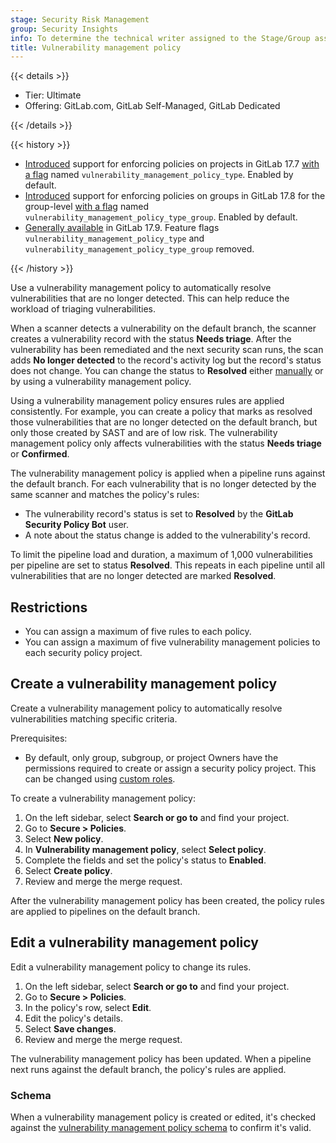 ```yaml
---
stage: Security Risk Management
group: Security Insights
info: To determine the technical writer assigned to the Stage/Group associated with this page, see https://handbook.gitlab.com/handbook/product/ux/technical-writing/#assignments
title: Vulnerability management policy
---
```


{{< details >}}

- Tier: Ultimate
- Offering: GitLab.com, GitLab Self-Managed, GitLab Dedicated

{{< /details >}}

{{< history >}}

- [Introduced](https://gitlab.com/groups/gitlab-org/-/epics/5708) support for enforcing policies on projects in GitLab 17.7 [with a flag](../../../administration/feature_flags/_index.md) named `vulnerability_management_policy_type`. Enabled by default.
- [Introduced](https://gitlab.com/groups/gitlab-org/-/epics/15697) support for enforcing policies on groups in GitLab 17.8 for the group-level [with a flag](../../../administration/feature_flags/_index.md) named `vulnerability_management_policy_type_group`. Enabled by default.
- [Generally available](https://gitlab.com/gitlab-org/gitlab/-/merge_requests/178031) in GitLab 17.9. Feature flags `vulnerability_management_policy_type` and `vulnerability_management_policy_type_group` removed.

{{< /history >}}

Use a vulnerability management policy to automatically resolve vulnerabilities that are no longer
detected. This can help reduce the workload of triaging vulnerabilities.

When a scanner detects a vulnerability on the default branch, the scanner creates a vulnerability
record with the status **Needs triage**. After the vulnerability has been remediated and the next
security scan runs, the scan adds **No longer detected** to the record's activity log but the
record's status does not change. You can change the status to **Resolved** either
[manually](../vulnerabilities/_index.md#change-the-status-of-a-vulnerability) or by using a
vulnerability management policy.

Using a vulnerability management policy ensures rules are applied consistently. For example, you can
create a policy that marks as resolved those vulnerabilities that are no longer detected on the default
branch, but only those created by SAST and are of low risk. The vulnerability management policy
only affects vulnerabilities with the status **Needs triage** or **Confirmed**.

The vulnerability management policy is applied when a pipeline runs against the default branch.
For each vulnerability that is no longer detected by the same scanner and matches the policy's rules:

- The vulnerability record's status is set to **Resolved** by the **GitLab Security Policy Bot**
  user.
- A note about the status change is added to the vulnerability's record.

To limit the pipeline load and duration, a maximum of 1,000 vulnerabilities per pipeline are set to
status **Resolved**. This repeats in each pipeline until all vulnerabilities that are no longer
detected are marked **Resolved**.

## Restrictions

- You can assign a maximum of five rules to each policy.
- You can assign a maximum of five vulnerability management policies to each security policy project.

## Create a vulnerability management policy

Create a vulnerability management policy to automatically resolve vulnerabilities matching specific
criteria.

Prerequisites:

- By default, only group, subgroup, or project Owners have the permissions required to create or
  assign a security policy project. This can be changed using
  [custom roles](../../custom_roles/_index.md).

To create a vulnerability management policy:

1. On the left sidebar, select **Search or go to** and find your project.
1. Go to **Secure > Policies**.
1. Select **New policy**.
1. In **Vulnerability management policy**, select **Select policy**.
1. Complete the fields and set the policy's status to **Enabled**.
1. Select **Create policy**.
1. Review and merge the merge request.

After the vulnerability management policy has been created, the policy rules are applied to
pipelines on the default branch.

## Edit a vulnerability management policy

Edit a vulnerability management policy to change its rules.

1. On the left sidebar, select **Search or go to** and find your project.
1. Go to **Secure > Policies**.
1. In the policy's row, select **Edit**.
1. Edit the policy's details.
1. Select **Save changes**.
1. Review and merge the merge request.

The vulnerability management policy has been updated. When a pipeline next runs against the default
branch, the policy's rules are applied.

### Schema

When a vulnerability management policy is created or edited, it's checked against the
[vulnerability management policy schema](vulnerability_management_policy_schema.md) to confirm it's
valid.
